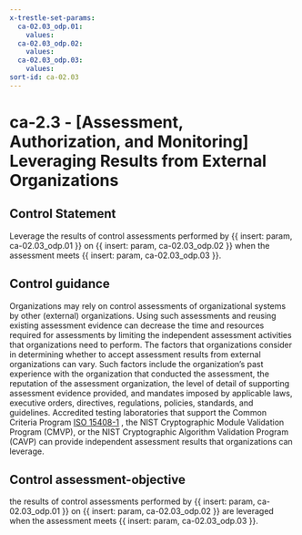 ```yaml
---
x-trestle-set-params:
  ca-02.03_odp.01:
    values:
  ca-02.03_odp.02:
    values:
  ca-02.03_odp.03:
    values:
sort-id: ca-02.03
---
```


# ca-2.3 - \[Assessment, Authorization, and Monitoring\] Leveraging Results from External Organizations

## Control Statement

Leverage the results of control assessments performed by {{ insert: param, ca-02.03_odp.01 }} on {{ insert: param, ca-02.03_odp.02 }} when the assessment meets {{ insert: param, ca-02.03_odp.03 }}.

## Control guidance

Organizations may rely on control assessments of organizational systems by other (external) organizations. Using such assessments and reusing existing assessment evidence can decrease the time and resources required for assessments by limiting the independent assessment activities that organizations need to perform. The factors that organizations consider in determining whether to accept assessment results from external organizations can vary. Such factors include the organization’s past experience with the organization that conducted the assessment, the reputation of the assessment organization, the level of detail of supporting assessment evidence provided, and mandates imposed by applicable laws, executive orders, directives, regulations, policies, standards, and guidelines. Accredited testing laboratories that support the Common Criteria Program [ISO 15408-1](#6afc1b04-c9d6-4023-adbc-f8fbe33a3c73) , the NIST Cryptographic Module Validation Program (CMVP), or the NIST Cryptographic Algorithm Validation Program (CAVP) can provide independent assessment results that organizations can leverage.

## Control assessment-objective

the results of control assessments performed by {{ insert: param, ca-02.03_odp.01 }} on {{ insert: param, ca-02.03_odp.02 }} are leveraged when the assessment meets {{ insert: param, ca-02.03_odp.03 }}.
